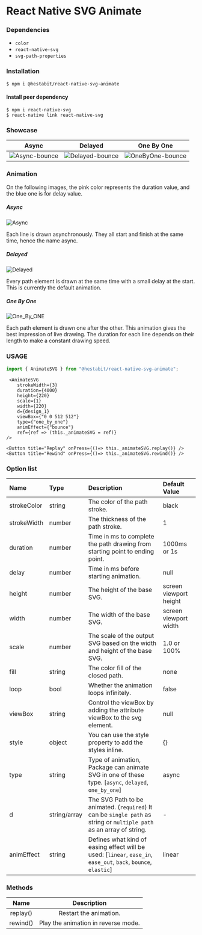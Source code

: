# React Native SVG Animate

### Dependencies

- `color`
- `react-native-svg`
- `svg-path-properties`

### Installation

```
$ npm i @hestabit/react-native-svg-animate
```

#### Install peer dependency

```
$ npm i react-native-svg
$ react-native link react-native-svg
```

### Showcase

|                                                            Async                                                             |                                                             Delayed                                                              |                                                             One By One                                                             |
| :--------------------------------------------------------------------------------------------------------------------------: | :------------------------------------------------------------------------------------------------------------------------------: | :--------------------------------------------------------------------------------------------------------------------------------: |
| ![Async-bounce](https://github.com/Mr-Bhardwa7/react-native-svg-animate/blob/master/assets/images/async-bounce.gif?raw=true) | ![Delayed-bounce](https://github.com/Mr-Bhardwa7/react-native-svg-animate/blob/master/assets/images/delayed-bounce.gif?raw=true) | ![OneByOne-bounce](https://github.com/Mr-Bhardwa7/react-native-svg-animate/blob/master/assets/images/oneByOne-bounce.gif?raw=true) |

### Animation

On the following images, the pink color represents the duration value, and the blue one is for delay value.

##### Async

![Async](https://github.com/Mr-Bhardwa7/react-native-svg-animate/blob/master/assets/images/async.jpg?raw=true)

Each line is drawn asynchronously. They all start and finish at the same time, hence the name async.

##### Delayed

![Delayed](https://github.com/Mr-Bhardwa7/react-native-svg-animate/blob/master/assets/images/delayed.png?raw=true)

Every path element is drawn at the same time with a small delay at the start. This is currently the default animation.

##### One By One

![One_By_ONE](https://github.com/Mr-Bhardwa7/react-native-svg-animate/blob/master/assets/images/one_by_one.jpg?raw=true)

Each path element is drawn one after the other. This animation gives the best impression of live drawing. The duration for each line depends on their length to make a constant drawing speed.

### USAGE

```javascript
import { AnimateSVG } from "@hestabit/react-native-svg-animate";
```

```JSX
 <AnimateSVG
    strokeWidth={3}
    duration={4000}
    height={220}
    scale={1}
    width={220}
    d={design_1}
    viewBox={"0 0 512 512"}
    type={"one_by_one"}
    animEffect={"bounce"}
    ref={ref => (this._animateSVG = ref)}
/>
```

```JSX
<Button title="Replay" onPress={()=> this._animateSVG.replay()} />
<Button title="Rewind" onPress={()=> this._animateSVG.rewind()} />
```

### Option list

| Name        | Type         | Description                                                                                                           | Default Value          |
| :---------- | :----------- | :-------------------------------------------------------------------------------------------------------------------- | :--------------------- |
| strokeColor | string       | The color of the path stroke.                                                                                         | black                  |
| strokeWidth | number       | The thickness of the path stroke.                                                                                     | 1                      |
| duration    | number       | Time in ms to complete the path drawing from starting point to ending point.                                          | 1000ms or 1s           |
| delay       | number       | Time in ms before starting animation.                                                                                 | null                   |
| height      | number       | The height of the base SVG.                                                                                           | screen viewport height |
| width       | number       | The width of the base SVG.                                                                                            | screen viewport width  |
| scale       | number       | The scale of the output SVG based on the width and height of the base SVG.                                            | 1.0 or 100%            |
| fill        | string       | The color fill of the closed path.                                                                                    | none                   |
| loop        | bool         | Whether the animation loops infinitely.                                                                               | false                  |
| viewBox     | string       | Control the viewBox by adding the attribute viewBox to the svg element.                                               | null                   |
| style       | object       | You can use the style property to add the styles inline.                                                              | {}                     |
| type        | string       | Type of animation, Package can animate SVG in one of these type. [`async`, `delayed`, `one_by_one`]                   | async                  |
| d           | string/array | The SVG Path to be animated. (`required`) It can be `single path` as string or `multiple path` as an array of string. | -                      |
| animEffect  | string       | Defines what kind of easing effect will be used: [`linear`, `ease_in`, `ease_out`, `back`, `bounce`, `elastic`]       | linear                 |

### Methods

|   Name   |             Description             |
| :------: | :---------------------------------: |
| replay() |       Restart the animation.        |
| rewind() | Play the animation in reverse mode. |
